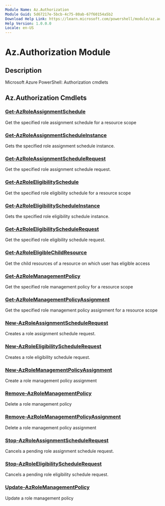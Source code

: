 ```yaml
---
Module Name: Az.Authorization
Module Guid: 5d67217e-5bcb-4c75-80ab-67f60154a5b2
Download Help Link: https://learn.microsoft.com/powershell/module/az.authorization
Help Version: 1.0.0.0
Locale: en-US
---
```


# Az.Authorization Module
## Description
Microsoft Azure PowerShell: Authorization cmdlets

## Az.Authorization Cmdlets
### [Get-AzRoleAssignmentSchedule](Get-AzRoleAssignmentSchedule.md)
Get the specified role assignment schedule for a resource scope

### [Get-AzRoleAssignmentScheduleInstance](Get-AzRoleAssignmentScheduleInstance.md)
Gets the specified role assignment schedule instance.

### [Get-AzRoleAssignmentScheduleRequest](Get-AzRoleAssignmentScheduleRequest.md)
Get the specified role assignment schedule request.

### [Get-AzRoleEligibilitySchedule](Get-AzRoleEligibilitySchedule.md)
Get the specified role eligibility schedule for a resource scope

### [Get-AzRoleEligibilityScheduleInstance](Get-AzRoleEligibilityScheduleInstance.md)
Gets the specified role eligibility schedule instance.

### [Get-AzRoleEligibilityScheduleRequest](Get-AzRoleEligibilityScheduleRequest.md)
Get the specified role eligibility schedule request.

### [Get-AzRoleEligibleChildResource](Get-AzRoleEligibleChildResource.md)
Get the child resources of a resource on which user has eligible access

### [Get-AzRoleManagementPolicy](Get-AzRoleManagementPolicy.md)
Get the specified role management policy for a resource scope

### [Get-AzRoleManagementPolicyAssignment](Get-AzRoleManagementPolicyAssignment.md)
Get the specified role management policy assignment for a resource scope

### [New-AzRoleAssignmentScheduleRequest](New-AzRoleAssignmentScheduleRequest.md)
Creates a role assignment schedule request.

### [New-AzRoleEligibilityScheduleRequest](New-AzRoleEligibilityScheduleRequest.md)
Creates a role eligibility schedule request.

### [New-AzRoleManagementPolicyAssignment](New-AzRoleManagementPolicyAssignment.md)
Create a role management policy assignment

### [Remove-AzRoleManagementPolicy](Remove-AzRoleManagementPolicy.md)
Delete a role management policy

### [Remove-AzRoleManagementPolicyAssignment](Remove-AzRoleManagementPolicyAssignment.md)
Delete a role management policy assignment

### [Stop-AzRoleAssignmentScheduleRequest](Stop-AzRoleAssignmentScheduleRequest.md)
Cancels a pending role assignment schedule request.

### [Stop-AzRoleEligibilityScheduleRequest](Stop-AzRoleEligibilityScheduleRequest.md)
Cancels a pending role eligibility schedule request.

### [Update-AzRoleManagementPolicy](Update-AzRoleManagementPolicy.md)
Update a role management policy


